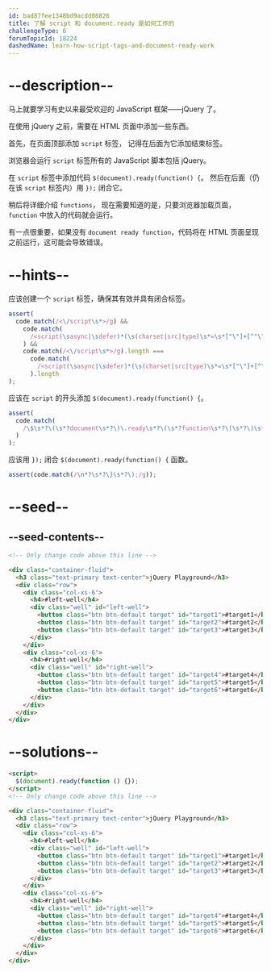 ```yaml
---
id: bad87fee1348bd9acdd08826
title: 了解 script 和 document.ready 是如何工作的
challengeType: 6
forumTopicId: 18224
dashedName: learn-how-script-tags-and-document-ready-work
---
```


# --description--

马上就要学习有史以来最受欢迎的 JavaScript 框架——jQuery 了。

在使用 jQuery 之前，需要在 HTML 页面中添加一些东西。

首先，在页面顶部添加 `script` 标签， 记得在后面为它添加结束标签。

浏览器会运行 `script` 标签所有的 JavaScript 脚本包括 jQuery。

在 `script` 标签中添加代码 `$(document).ready(function() {`。 然后在后面（仍在该 `script` 标签内）用 `});` 闭合它。

稍后将详细介绍 `functions`， 现在需要知道的是，只要浏览器加载页面，`function` 中放入的代码就会运行。

有一点很重要，如果没有 `document ready function`，代码将在 HTML 页面呈现之前运行，这可能会导致错误。

# --hints--

应该创建一个 `script` 标签，确保其有效并具有闭合标签。

```js
assert(
  code.match(/<\/script\s*>/g) &&
    code.match(
      /<script(\sasync|\sdefer)*(\s(charset|src|type)\s*=\s*["\"]+[^"\"]*["\"]+)*(\sasync|\sdefer)*\s*>/g
    ) &&
    code.match(/<\/script\s*>/g).length ===
      code.match(
        /<script(\sasync|\sdefer)*(\s(charset|src|type)\s*=\s*["\"]+[^"\"]*["\"]+)*(\sasync|\sdefer)*\s*>/g
      ).length
);
```

应该在 `script` 的开头添加 `$(document).ready(function() {`。

```js
assert(
  code.match(
    /\$\s*?\(\s*?document\s*?\)\.ready\s*?\(\s*?function\s*?\(\s*?\)\s*?\{/g
  )
);
```

应该用 `});` 闭合 `$(document).ready(function() {` 函数。

```js
assert(code.match(/\n*?\s*?\}\s*?\);/g));
```

# --seed--

## --seed-contents--

```html
<!-- Only change code above this line -->

<div class="container-fluid">
  <h3 class="text-primary text-center">jQuery Playground</h3>
  <div class="row">
    <div class="col-xs-6">
      <h4>#left-well</h4>
      <div class="well" id="left-well">
        <button class="btn btn-default target" id="target1">#target1</button>
        <button class="btn btn-default target" id="target2">#target2</button>
        <button class="btn btn-default target" id="target3">#target3</button>
      </div>
    </div>
    <div class="col-xs-6">
      <h4>#right-well</h4>
      <div class="well" id="right-well">
        <button class="btn btn-default target" id="target4">#target4</button>
        <button class="btn btn-default target" id="target5">#target5</button>
        <button class="btn btn-default target" id="target6">#target6</button>
      </div>
    </div>
  </div>
</div>
```

# --solutions--

```html
<script>
  $(document).ready(function () {});
</script>
<!-- Only change code above this line -->

<div class="container-fluid">
  <h3 class="text-primary text-center">jQuery Playground</h3>
  <div class="row">
    <div class="col-xs-6">
      <h4>#left-well</h4>
      <div class="well" id="left-well">
        <button class="btn btn-default target" id="target1">#target1</button>
        <button class="btn btn-default target" id="target2">#target2</button>
        <button class="btn btn-default target" id="target3">#target3</button>
      </div>
    </div>
    <div class="col-xs-6">
      <h4>#right-well</h4>
      <div class="well" id="right-well">
        <button class="btn btn-default target" id="target4">#target4</button>
        <button class="btn btn-default target" id="target5">#target5</button>
        <button class="btn btn-default target" id="target6">#target6</button>
      </div>
    </div>
  </div>
</div>
```
